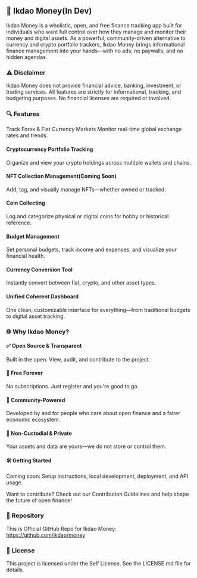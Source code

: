## 💸 Ikdao Money(In Dev)
Ikdao Money is a wholistic, open, and free finance tracking app built for individuals who want full control over how they manage and monitor their money and digital assets. As a powerful, community-driven alternative to currency and crypto portfolio trackers, Ikdao Money brings informational finance management into your hands—with no ads, no paywalls, and no hidden agendas.

### ⚠️ Disclaimer
Ikdao Money does not provide financial advice, banking, investment, or trading services.
All features are strictly for informational, tracking, and budgeting purposes.
No financial licenses are required or involved.

### 🔍 Features
Track Forex & Fiat Currency Markets
Monitor real-time global exchange rates and trends.

#### Cryptocurrency Portfolio Tracking
Organize and view your crypto holdings across multiple wallets and chains.

#### NFT Collection Management(Coming Soon)
Add, tag, and visually manage NFTs—whether owned or tracked.

#### Coin Collecting
Log and categorize physical or digital coins for hobby or historical reference.

#### Budget Management
Set personal budgets, track income and expenses, and visualize your financial health.

#### Currency Conversion Tool
Instantly convert between fiat, crypto, and other asset types.

#### Unified Coherent Dashboard
One clean, customizable interface for everything—from traditional budgets to digital asset tracking.

### 🌐 Why Ikdao Money?

#### ✅ Open Source & Transparent
Built in the open. View, audit, and contribute to the project.

#### 🎯 Free Forever
No subscriptions. Just register and you're good to go.

#### 🌱 Community-Powered
Developed by and for people who care about open finance and a fairer economic ecosystem.

#### 🔐 Non-Custodial & Private
Your assets and data are yours—we do not store or control them.

#### 🛠️ Getting Started
Coming soon: Setup instructions, local development, deployment, and API usage.

Want to contribute? Check out our Contribution Guidelines and help shape the future of open finance!

### 📂 Repository
This is Official GitHub Repo for Ikdao Money: https://github.com/ikdao/money

### 📃 License
This project is licensed under the Self License. See the LICENSE.md file for details.
